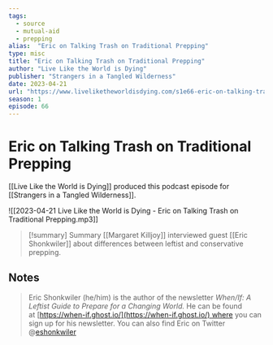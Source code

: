 ```yaml
---
tags: 
  - source
  - mutual-aid
  - prepping
alias:  "Eric on Talking Trash on Traditional Prepping"
type: misc
title: "Eric on Talking Trash on Traditional Prepping"
author: "Live Like the World is Dying"
publisher: "Strangers in a Tangled Wilderness"
date: 2023-04-21
url: "https://www.liveliketheworldisdying.com/s1e66-eric-on-talking-trash-on-traditional-prepping/"
season: 1
episode: 66
---
```

# Eric on Talking Trash on Traditional Prepping
[[Live Like the World is Dying]] produced this podcast episode for [[Strangers in a Tangled Wilderness]]. 

![[2023-04-21 Live Like the World is Dying - Eric on Talking Trash on Traditional Prepping.mp3]]
> [!summary] Summary
> [[Margaret Killjoy]] interviewed guest [[Eric Shonkwiler]] about differences between leftist and conservative prepping.

## Notes
> Eric Shonkwiler (he/him) is the author of the newsletter _When/If: A Leftist Guide to Prepare for a Changing World._ He can be found at [https://when-if.ghost.io/](https://when-if.ghost.io/) where you can sign up for his newsletter. You can also find Eric on Twitter @[eshonkwiler](https://twitter.com/eshonkwiler)
> 